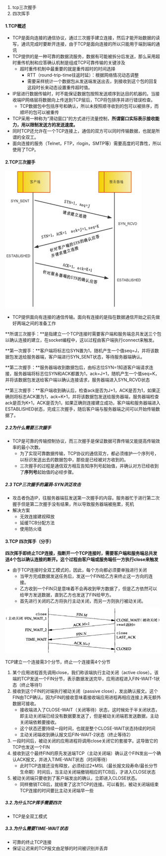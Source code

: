 1. tcp三次握手
2. 四次挥手



#### 1.TCP概述

- TCP是面向连接的通信协议，通过三次握手建立连接，然后才能开始数据的读写，通讯完成时要断开连接，由于TCP是面向连接的所以只能用于端到端的通讯
- TCP提供的是一种可靠的数据流服务，数据有可能被拆分后发送，那么采用超时重传机制和应答确认机制是组成TCP可靠传输的关键涉及
  - 超时重传机制中最重要的就是重传超时的时间选择
    - RTT（round-trip-time往返时延）：根据网络情况动态调整
    - 需要采样统计一个数据包从发送端发送出去，到接收到这个包的回复这段时长来动态设置重传超时值。
- IP层进行数据传输时，时不能保证数据包按照发送顺序到达目的机器的。当接收端IP网络层将数据向上传送到TCP层后，TCP将包排序并进行错误检查。
  - TCP数据包中包括序号和确认，所以未按照顺寻收到的包可以被排序，而顺坏的包可以被重传
- TCP采用一种称为“滑动窗口”的方式进行流量控制，**所谓窗口实际表示接收能力，用以限制发送方的发送速度。**
- 同时TCP还允许在一个TCP连接上，通信的双方可以同时传输数据，也就是所谓的全双工。
- 面向连接的服务（Telnet，FTP，rlogin，SMTP等）需要高度的可靠性，所以使用了TCP。

#### 2.TCP三次握手

<img src=".\res2\1.TCP三次握手.png" alt="1.TCP三次握手" style="zoom:70%;" />

- TCP提供面向有连接的通信传输。面向有连接的是指在数据通信开始之前先做好两端之间的准备工作

**所谓三次握手：**是指建立一个TCP连接时需要客户端和服务端总共发送三个包以确认连接的建立，在socket编程中，这以过程由客户端执行connect来触发。

**第一次握手：**客户端将标志位SYN置为1，随机产生一个值seq=J，并将该数据包发送给服务器端，客户端进行SYN_SENT状态，等待服务器端确认。

**第二次握手：**服务器端收到数据包后，由标志位SYN=1知道客户端请求连接，服务器端将标志位SYN和ACK都置为1，ack=J+1，随机产生一个值seq=K，并将该数据包发送给客户端以确认连接请求，服务器端进入SYN_RCVD状态

**第三次握手：**客户端收到确认后，检查ack是否为J+1，ACK是否为1，如果正确则将标志ACK置为1，ack=K+1，并将该数据包发送给服务器端，服务器端检查ack是否为K+1，ACK是否为1，如果正确则连接建立成功，客户端和服务器端进入ESTABLISHED状态，完成三次握手，随后客户端与服务器端之间可以开始传输数据了。

##### 2.2为什么需要三次握手

- TCP是可靠的传输控制协议，而三次握手是保证数据可靠传输又能提高传输效率的最小次数。
  - 为了实现可靠数据传输，TCP协议的通信双方，都必须维护一个序列号，以标识发送出去的数据包中，那些是已经被对方收到的。
  - 三次握手的过程是通信双方相互告知序列号起始值，并确认对方已经收到了**序列号**起始值的必经步骤。

##### 2.3 TCP三次握手的漏洞-SYN洪泛攻击

- 攻击者伪造IP，往服务器端狂发送第一次握手的内容。服务器忙于进行第二次握手但是第二次握手没有结果，所以导致服务器端被拖累，死机
- 解决方案
  - 无效连接建视释放
  - 延缓TCB分配方法
  - 使用防火墙

#### 3.TCP 四次挥手（分手）

**四次挥手即终止TCP连接，指断开一个TCP连接时，需要客户端和服务端总共发送4个包以确认连接的断开。这个过程由客户端或服务端任一方执行close来触发**

- 由于TCP连接时全双工模式的，因此，每个方向都必须要单独进行关闭
  - 当甲方完成数据发送任务后，发送一个FIN给乙方来终止这一方向的连接。
  - 乙方收到一个FIN只是意味着不会再收到甲方数据了，但是乙方依然可以给甲方发送数据，直到乙方也发送了FIN给甲方。
  - 首先进行关闭的乙方将执行主动关闭，而另一方则执行被动关闭。

<img src=".\res2\2.四次挥手.png" alt="2.四次挥手" style="zoom:65%;" />

TCP建立一个连接需3个分节，终止一个连接需4个分节

1. 某个应用进程首先调用close，我们称该端执行主动关闭（active close）。该端的TCP发送一个FIN分节，表示数据发送完毕，应用进程进入FIN-WAIT-1状态（终止等待1）
2. 接收到这个FIN的对端执行被动关闭（passive close），发出确认报文。这个FIN由TCP确认。因为FIN的接收意味着接收端应用进程再相应连接上再无额外数据可接收。
   - 接收端进入了CLOSE-WAIT（关闭等待）状态，这时候处于半关闭状态，即主动关闭端已经没有数据要发送了，但是被动关闭端若发送数据，主动关闭端依赖要接收。
   - 这个状态还要持续一段时间，也就是整个CLOSE-WAIT状态持续的时间
   - 主动关闭端收到确认报文后FIN-WAIT-2状态（终止等待2）
3. 一段时间后，被动关闭的应用进程将调用close关闭它的套接字。这导致它的TCP也发送一个FIN
4. 接收到这个最终FIN的原先发送端TCP（主动关闭端）确认这个FIN发出一个确认ACK报文，并进入TIME-WAIT状态（时间等待）
   - 此时TCP连接还没有释放，必须经过2*MSL（最长报文段寿命/最长分节生命期）时间后，当主动关闭端撤销相应的TCB后，才进入CLOSE状态
5. 被动关闭端只要收到了客户端发出的确认，立即进入CLOSE状态。
   - 同样撤销TCB后，就结束了这次TCP的连接。可以看到，被动关闭端结束TCP连接的时间要比主动关闭端早一些

##### 3.2.为什么TCP挥手需要四次

- TCP是全双工模式

##### 3.3.为什么需要TIME-WAIT状态

- 可靠的终止TCP连接
- 保证让迟来的TCP报文由足够的时间被识别并丢弃



























